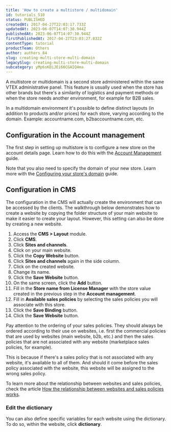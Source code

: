 ```yaml
---
title: 'How to create a multistore / multidomain'
id: tutorials_510
status: PUBLISHED
createdAt: 2017-04-27T22:03:17.733Z
updatedAt: 2023-06-07T14:07:30.944Z
publishedAt: 2023-06-07T14:07:30.944Z
firstPublishedAt: 2017-04-27T23:03:27.832Z
contentType: tutorial
productTeam: Others
author: authors_84
slug: creating-multi-store-multi-domain
legacySlug: creating-multi-store-multi-domain
subcategory: yMp6sKDiJEi66CGAIQ4ma
---
```


A multistore or multidomain is a second store administered within the same VTEX administrative panel. This feature is usually used when the store has other brands but there's a similarity of logistics and payment methods or when the store needs another environment, for example for B2B sales.

In a multidomain environment it's possible to define distinct layouts (in addition to products and/or prices) for each store, varying according to the domain. Example: accountname.com, b2baccountname.com, etc.

## Configuration in the Account management

The first step in setting up multistore is to configure a new store on the account details page. Learn how to do this with the [Account Management](https://help.vtex.com/en/tutorial/account-details-page--2vhUVOKfCaswqLguT2F9xq) guide.

Note that you also need to specify the domain of your new store. Learn more with the [Configuring your store's domain](https://help.vtex.com/tutorial/configuring-domains-in-account-management--tutorials_2450) guide.

## Configuration in CMS

The configuration in the CMS will actually create the environment that can be accessed by the clients. The walkthrough below demonstrates how to create a website by copying the folder structure of your main website to make it easier to create your layout. However, this setting can also be done by creating a new website.

1. Access the **CMS > Layout** module.
2. Click **CMS**.
3. Click **Sites and channels**.
4. Click on your main website.
5. Click the **Copy Website** button.
6. Click **Sites and channels** again in the side column.
7. Click on the created website.
8. Change its name.
9. Click the **Save Website** button.
10. On the same screen, click the **Add** button.
11. Fill in the **Store name from License Manager** with the store value created in the previous step in the __Account management__.
12. Fill in **Available sales policies** by selecting the sales policies you will associate with this store.
13. Click the **Save Binding** button.
14. Click the **Save Website** button.

Pay attention to the ordering of your sales policies. They should always be ordered according to their use on websites, i.e. first the commercial policies that are used by websites (main website, b2b, etc.) and then the sales policies that are not associated with any website (marketplace sales policies, for example). 

This is because if there's a sales policy that is not associated with any website, it's available to all of them. And should it come before the sales policy associated with the website, this website will be assigned to the wrong sales policy.

To learn more about the relationship between websites and sales policies, check the article [How the relationship between websites and sales policies works](/en/faq/how-the-relationship-between-websites-and-business-policies-works).

### Edit the dictionary

You can also define specific variables for each website using the dictionary. To do so, within the website, click **dictionary**.
